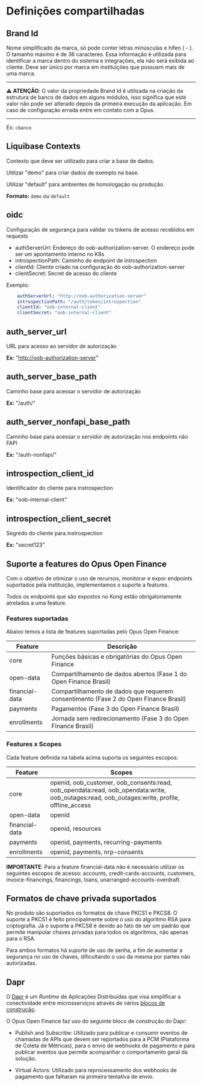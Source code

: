# Definições compartilhadas

## Brand Id

Nome simplificado da marca, só pode conter letras minúsculas e hífen ( - ).
O tamanho máximo é de 36 caracteres. Essa informação é utilizada para identificar
a marca dentro do sistema e integrações, ela não será exibida ao cliente.
Deve ser único por marca em instituições que possuem mais de uma marca.

***

**:warning: ATENÇÃO**: O valor da propriedade Brand Id é utilizada na criação da
estrutura de banco de dados em alguns módulos, isso significa que este valor não
pode ser alterado depois da primeira execução da aplicação. Em caso de configuração
errada entre em contato com a Opus.

***

Ex: `cbanco`

## Liquibase Contexts

Contexto que deve ser utilizado para criar a base de dados.

Utilizar "demo" para criar dados de exemplo na base.

Utilizar "default" para ambientes de homologação ou produção.

**Formato:** `demo` ou `default`

## oidc

Configuração de segurança para validar os tokens de acesso recebidos
em requests

* authServerUrl: Endereço do oob-authorization-server. O endereço pode ser um
apontamento interno no K8s
* introspectionPath: Caminho do endpoint de introspection
* clientId: Cliente criado na configuração do oob-authorization-server
* clientSecret: Secret de acesso do cliente

Exemplo:

```yaml
    authServerUrl: "http://oob-authorization-server"
    introspectionPath: "/auth/token/introspection"
    clientId: "oob-internal-client"
    clientSecret: "oob-internal-client" 
```

## auth_server_url

URL para acesso ao servidor de autorização

**Ex:** "<http://oob-authorization-server>"

## auth_server_base_path

Caminho base para acessar o servidor de autorização

**Ex:** "/auth/"

## auth_server_nonfapi_base_path

Caminho base para acessar o servidor de autorização nos endpoints não FAPI

**Ex:** "/auth-nonfapi/"

## introspection_client_id

Identificador do cliente para instrospection

**Ex:** "oob-internal-client"

## introspection_client_secret

Segredo do cliente para instrospection

**Ex:** "secret123"

## Suporte a features do Opus Open Finance

Com o objetivo de otimizar o uso de recursos, monitorar e expor endpoints
suportados pela instituição, implementamos o suporte a features.

Todos os endpoints que são expostos no Kong estão obrigatoriamente atrelados a
uma feature.

### Features suportadas

Abaixo temos a lista de features suportadas pelo Opus Open Finance:

| Feature        | Descrição                                                                            |
| -------------- | ------------------------------------------------------------------------------------ |
| core           | Funções básicas e obrigatórias do Opus Open Finance                                  |
| open-data      | Compartilhamento de dados abertos (Fase 1 do Open Finance Brasil)                    |
| financial-data | Compartilhamento de dados que requerem consentimento (Fase 2 do Open Finance Brasil) |
| payments       | Pagamentos (Fase 3 do Open Finance Brasil)                                           |
| enrollments    | Jornada sem redirecionamento (Fase 3 do Open Finance Brasil)                         |

### Features x Scopes

Cada feature definida na tabela acima suporta os seguintes escopos:

| Feature        | Scopes                                                                                                                                       |
| -------------- | -------------------------------------------------------------------------------------------------------------------------------------------- |
| core           | openid, oob_customer, oob_consents:read, oob_opendata:read, oob_opendata:write, oob_outages:read, oob_outages:write, profile, offline_access |
| open-data      | openid                                                                                                                                       |
| financial-data | openid, resources                                                                                                                            |
| payments       | openid, payments, recurring-payments                                                                                                         |
| enrollments    | openid, payments, nrp-consents                                                                                                               |

**IMPORTANTE**: Para a feature financial-data não é necessário utilizar os
seguintes escopos de acesso: accounts, credit-cards-accounts, customers, invoice-financings,
financings, loans, unarranged-accounts-overdraft.

## Formatos de chave privada suportados

No produto são suportados os formatos de chave PKCS1 e PKCS8. O suporte a PKCS1
é feito principalmente sobre o uso do algoritmo RSA para criptografia. Já o
suporte a PKCS8 é devido ao fato de ser um padrão que permite manipular chaves
privadas para todos os algoritmos, não apenas para o RSA.

Para ambos formatos há suporte de uso de senha, a fim de aumentar a segurança no
uso de chaves, dificultando o uso da mesma por partes não autorizadas.

## Dapr

O [Dapr](https://dapr.io/) é um *Runtime* de Aplicações Distribuídas que visa
simplificar a conectividade entre microsserviços através de vários
[blocos de construção](https://docs.dapr.io/concepts/building-blocks-concept/).

O Opus Open Finance faz uso do seguinte bloco de construção do Dapr:

* Publish and Subscribe: Utilizado para publicar e consumir eventos de chamadas
de APIs que devem ser reportados para a PCM (Plataforma de Coleta de Métricas),
para o envio de webhooks de pagamento e para publicar eventos que permite
acompanhar o comportamento geral da solução.

* Virtual Actors: Utilizado para reprocessamento dos webhooks de pagamento que
falharam na primeira tentativa de envio.
